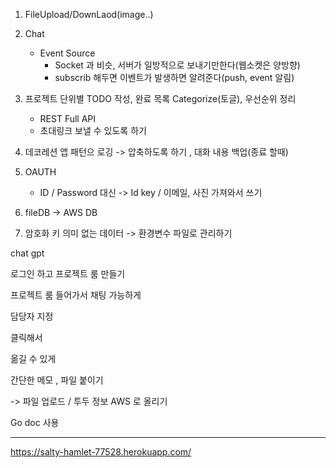 1. FileUpload/DownLaod(image..)
2. Chat
   - Event Source
     - Socket 과 비슷, 서버가 일방적으로 보내기만한다(웹소켓은 양방향)
     - subscrib 해두면 이벤트가 발생하면 알려준다(push, event 알림)
3. 프로젝트 단위별 TODO 작성, 완료 목록 Categorize(토글), 우선순위 정리
   - REST Full API
   - 초대링크 보낼 수 있도록 하기
4. 데코레션 앱 패턴으 로깅 -> 압축하도록 하기 , 대화 내용 백업(종료 할때)

5. OAUTH
   - ID / Password 대신 -> Id key / 이메일, 사진 가져와서 쓰기

6. fileDB -> AWS DB
7. 암호화 키 의미 없는 데이터 -> 환경변수 파일로 관리하기

chat gpt 

로그인 하고 프로젝트 룸 만들기

프로젝트 룸 들어가서 채팅 가능하게 

담당자 지정

클릭해서 

옮길 수 있게

간단한 메모 , 파일 붙이기

-> 파일 업로드 / 투두 정보  AWS 로 올리기

Go doc 사용

-------------
https://salty-hamlet-77528.herokuapp.com/